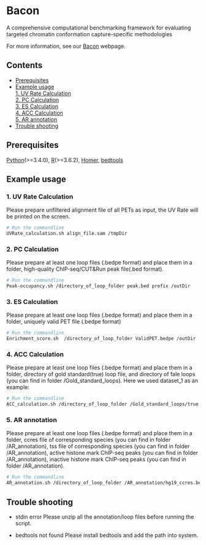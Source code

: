 # Bacon

A comprehensive computational benchmarking framework for evaluating targeted chromatin conformation capture-specific methodologies

For more information, see our [Bacon](https://csuligroup.com/Bacon) webpage. 

## Contents
- [Prerequisites](#Prerequisites)
- [Example usage](#Example-usage)\
 [1. UV Rate Calculation](#1.UV-Rate-Calculation)\
 [2. PC Calculation](#2.PC-Calculation)\
 [3. ES Calculation](#3.ES-Calculation)\
 [4. ACC Calculation](#4.ACC-Calculation)\
 [5. AR annotation](#5.AR-annotation)
- [Trouble shooting](#Trouble-shooting)

## Prerequisites

  [Python](https://www.python.org/)(>=3.4.0), [R](https://www.r-project.org/)(>=3.6.2), [Homer](http://homer.ucsd.edu/homer/), [bedtools](https://bedtools.readthedocs.io/en/latest/index.html)

## Example usage


### 1. UV Rate Calculation
Please prepare unfiltered alignment file of all PETs as input, the UV Rate will be printed on the screen.
```bash
# Run the commandline
UVRate_calculation.sh align_file.sam /tmpDir

```

### 2. PC Calculation
Please prepare at least one loop files (.bedpe format) and place them in a folder, high-quality ChIP-seq/CUT&Run peak file(.bed format).
```bash
# Run the commandline
Peak-occupancy.sh /directory_of_loop_folder peak.bed prefix /outDir

```

### 3. ES Calculation
Please prepare at least one loop files (.bedpe format) and place them in a folder, uniquely valid PET file (.bedpe format)
```bash
# Run the commandline
Enrichment_score.sh  /directory_of_loop_folder ValidPET.bedpe /outDir

```

### 4. ACC Calculation
Please prepare at least one loop files (.bedpe format) and place them in a folder, directory of gold standard(true) loop file, and directory of fale loops (you can find in folder /Gold_standard_loops).
Here we used dataset_1 as an example:
```bash
# Run the commandline
ACC_calculation.sh /directory_of_loop_folder /Gold_standard_loops/true /Gold_standard_loops/false dataset_1 /outDir

```

### 5. AR annotation
Please prepare at least one loop files (.bedpe format) and place them in a folder, ccres file of corresponding species (you can find in folder /AR_annotation), tss file of corresponding species (you can find in folder /AR_annotation), active histone mark ChIP-seq peaks (you can find in folder /AR_annotation), inactive histone mark ChIP-seq peaks (you can find in folder /AR_annotation).
```bash
# Run the commandline
AR_annotation.sh /directory_of_loop_folder /AR_annotation/hg19_ccres.bed /AR_annotation/GENCODEv19-TSSs.4k.bed /AR_annotation/peaks_k562/active /AR_annotation/peaks_k562/inactive prefix /outDir

```

## Trouble shooting
* stdin error
Please unzip all the annotation/loop files before running the script.

* bedtools not found
Please install bedtools and add the path into system.
